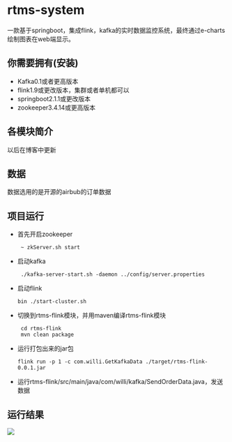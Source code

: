 # rtms-system
一款基于springboot，集成flink，kafka的实时数据监控系统，最终通过e-charts绘制图表在web端显示。

## 你需要拥有(安装)

* Kafka0.1或者更高版本
* flink1.9或更改版本，集群或者单机都可以
* springboot2.1.1或更改版本
* zookeeper3.4.14或更高版本

## 各模块简介

以后在博客中更新

## 数据

数据选用的是开源的airbub的订单数据

## 项目运行

* 首先开启zookeeper

  ```
   ~ zkServer.sh start
  ```

* 启动kafka

  ```
   ./kafka-server-start.sh -daemon ../config/server.properties 
  ```

* 启动flink

  ```
  bin ./start-cluster.sh 
  ```

* 切换到rtms-flink模块，并用maven编译rtms-flink模块

  ```
   cd rtms-flink 
   mvn clean package
  ```

* 运行打包出来的jar包

  ```
  flink run -p 1 -c com.willi.GetKafkaData ./target/rtms-flink-0.0.1.jar
  ```

* 运行rtms-flink/src/main/java/com/willi/kafka/SendOrderData.java，发送数据

## 运行结果
![](/Users/williwei/IdeaProjects/BigData-Platform/效果图.gif)

